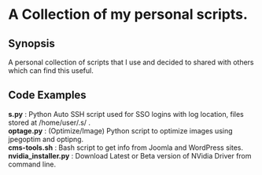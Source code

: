 # A Collection of my personal scripts.

## Synopsis

A personal collection of scripts that I use and decided to shared with others which can find this useful.

## Code Examples

**s.py** : Python Auto SSH script used for SSO logins with log location, files stored at /home/user/.s/ .<br>
**optage.py** : (Optimize/Image) Python script to optimize images using jpegoptim and optipng. <br>
**cms-tools.sh** : Bash script to get info from Joomla and WordPress sites. <br>
**nvidia_installer.py** : Download Latest or Beta version of NVidia Driver from command line. <br>
